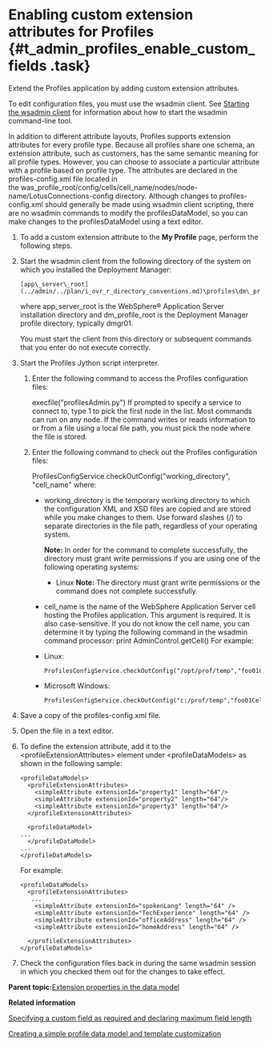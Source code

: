 # Enabling custom extension attributes for Profiles {#t_admin_profiles_enable_custom_fields .task}

Extend the Profiles application by adding custom extension attributes.

To edit configuration files, you must use the wsadmin client. See [Starting the wsadmin client](../admin/t_admin_wsadmin_starting.md) for information about how to start the wsadmin command-line tool.

In addition to different attribute layouts, Profiles supports extension attributes for every profile type. Because all profiles share one schema, an extension attribute, such as customers, has the same semantic meaning for all profile types. However, you can choose to associate a particular attribute with a profile based on profile type. The attributes are declared in the profiles-config.xml file located in the was\_profile\_root/config/cells/cell\_name/nodes/node-name/LotusConnections-config directory. Although changes to profiles-config.xml should generally be made using wsadmin client scripting, there are no wsadmin commands to modify the profilesDataModel, so you can make changes to the profilesDataModel using a text editor.

1.  To add a custom extension attribute to the **My Profile** page, perform the following steps.
2.  Start the wsadmin client from the following directory of the system on which you installed the Deployment Manager:

    ```
    [app\_server\_root](../admin/../plan/i_ovr_r_directory_conventions.md)\profiles\dm\_profile\_root\bin
    ```

    where app\_server\_root is the WebSphere® Application Server installation directory and dm\_profile\_root is the Deployment Manager profile directory, typically dmgr01.

    You must start the client from this directory or subsequent commands that you enter do not execute correctly.

3.  Start the Profiles Jython script interpreter.

    1.  Enter the following command to access the Profiles configuration files:

        execfile\("profilesAdmin.py"\) If prompted to specify a service to connect to, type 1 to pick the first node in the list. Most commands can run on any node. If the command writes or reads information to or from a file using a local file path, you must pick the node where the file is stored.

    2.  Enter the following command to check out the Profiles configuration files:

        ProfilesConfigService.checkOutConfig\("working\_directory", "cell\_name" where:

        -   working\_directory is the temporary working directory to which the configuration XML and XSD files are copied and are stored while you make changes to them. Use forward slashes \(/\) to separate directories in the file path, regardless of your operating system.

            **Note:** In order for the command to complete successfully, the directory must grant write permissions if you are using one of the following operating systems:

            -   Linux
            **Note:** The directory must grant write permissions or the command does not complete successfully.

        -   cell\_name is the name of the WebSphere Application Server cell hosting the Profiles application. This argument is required. It is also case-sensitive. If you do not know the cell name, you can determine it by typing the following command in the wsadmin command processor: print AdminControl.getCell\(\)
        For example:

        -   Linux:

            ```
            ProfilesConfigService.checkOutConfig("/opt/prof/temp","foo01Cell01")
            ```

        -   Microsoft Windows:

            ```
            ProfilesConfigService.checkOutConfig("c:/prof/temp","foo01Cell01")
            ```

4.  Save a copy of the profiles-config.xml file.

5.  Open the file in a text editor.

6.  To define the extension attribute, add it to the <profileExtensionAttributes\> element under <profileDataModels\> as shown in the following sample:

    ```
    <profileDataModels>	
      <profileExtensionAttributes>
        <simpleAttribute extensionId="property1" length="64"/>
        <simpleAttribute extensionId="property2" length="64"/>
        <simpleAttribute extensionId="property3" length="64"/>
      </profileExtensionAttributes>
    
      <profileDataModel>
    ...
      </profileDataModel>
    ...
    </profileDataModels>
    
    ```

    For example:

    ```
    <profileDataModels>
      <profileExtensionAttributes>
       ...
        <simpleAttribute extensionId="spokenLang" length="64" />
        <simpleAttribute extensionId="TechExperience" length="64" />
        <simpleAttribute extensionId="officeAddress" length="64" />
        <simpleAttribute extensionId="homeAddress" length="64" />
    
      </profileExtensionAttributes>
    </profileDataModels>
    ```

7.  Check the configuration files back in during the same wsadmin session in which you checked them out for the changes to take effect.


**Parent topic:**[Extension properties in the data model](../customize/r_admin_profiles_attributes_ext.md)

**Related information**  


[Specifying a custom field as required and declaring maximum field length](../customize/t_admin_profiles_specify_required_field.md)

[Creating a simple profile data model and template customization](../customize/t_admin_profiles_custom_example.md)

